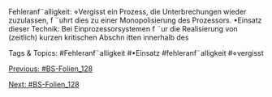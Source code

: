 Fehleranf¨alligkeit:
⋄Vergisst ein Prozess, die Unterbrechungen wieder zuzulassen, f ¨uhrt dies zu einer Monopolisierung
des Prozessors.
•Einsatz dieser Technik:
Bei Einprozessorsystemen f ¨ur die Realisierung von (zeitlich) kurzen kritischen Abschn itten innerhalb des

   Tags & Topics:
   #Fehleranf¨alligkeit
   #•Einsatz
   #fehleranf¨alligkeit
   #⋄vergisst

[Previous: #BS-Folien_128](BS-Folien_128.md)

[Next: #BS-Folien_128](BS-Folien_128.md)